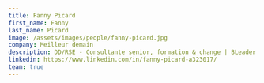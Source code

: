 ```yaml
---
title: Fanny Picard
first_name: Fanny
last_name: Picard
image: /assets/images/people/fanny-picard.jpg
company: Meilleur demain
description: DD/RSE - Consultante senior, formation & change | BLeader | Fondatrice Meilleur demain
linkedin: https://www.linkedin.com/in/fanny-picard-a323017/
team: true
---
```

